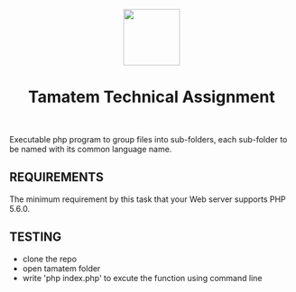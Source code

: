 <p align="center">
    <a href="https://tamatem.co/" target="_blank">
        <img src="https://tamatem.co/wp-content/uploads/2022/01/Tamatem-Logo.svg" height="100px">
    </a>
    <h1 align="center">Tamatem Technical Assignment</h1>
    <br>
</p>

Executable php program to group files into sub-folders, each sub-folder to be named with its common language name.

REQUIREMENTS
------------

The minimum requirement by this task that your Web server supports PHP 5.6.0.

TESTING
------------

- clone the repo
- open tamatem folder
- write 'php index.php' to excute the function using command line
